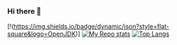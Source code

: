 ### Hi there 👋

<!--
**JSWilProf/jswilprof** is a ✨ _special_ ✨ repository because its `README.md` (this file) appears on your GitHub profile.

Here are some ideas to get you started:

- 🔭 I’m currently working on ...
- 🌱 I’m currently learning ...
- 👯 I’m looking to collaborate on ...
- 🤔 I’m looking for help with ...
- 💬 Ask me about ...
- 📫 How to reach me: ...
- 😄 Pronouns: ...
- ⚡ Fun fact: ...
-->
[!(https://img.shields.io/badge/dynamic/json?style=flat-square&logo=OpenJDK)]
[![My Repo stats](https://github-readme-stats.vercel.app/api?username=jswilprof&show_icons=true)](https://github.com/jswilprof/github-readme-stats)
[![Top Langs](https://github-readme-stats.vercel.app/api/top-langs/?username=jswilprof)](https://github.com/jswilprof/github-readme-stats)
